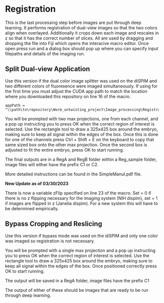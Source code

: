 # Registration

This is the last processing step before images are put through deep learning. It performs registration of dual-view images so that the two colors align when overlayed. Additionally it crops down each image and rescales in z so that it has the correct number of slices. All are used by dragging and dropping the file into Fiji which opens the interacive macro editor. Once open press run and a dialog box should pop up where you can specify input filepaths and details of the imaging run.

## Split Dual-view Application
Use this version if the dual color image splitter was used on the diSPIM and two different colors of fluoresence were imaged simultaneously. If using for the first time you must adjust the CUDA app path to match the location where you downloaded this repository on line 16 of the macro.
```
appPath = "\\path\to\repository\Worm_untwisting_project\Image_processing\Registration\CudaApp\"
```

You will be prompted with two max projections, one from each channel, and a pop up instructing you to press OK when the correct region of interest is selected. Use the rectangle tool to draw a 325x425 box around the embryo, making sure to keep all signal within the edges of the box. Once this is done for one of the channels press Ctrl + Shift + E on the keyboard to copy that same sized box onto the other max projection. Once the second box is adjusted to fit the entire embryo, press OK to start running.

The final outputs are in a RegA and RegB folder within a Reg_sample folder, image files will either have the prefix C1 or C2.

More detailed instructions can be found in the SimpleManul.pdf file.

**New Update as of 03/30/2023**

There is now a variable zFlip specified on line 23 of the macro. Set = 0 if there is no z flipping necessary for the imaging system (NIH dispim), set = 1 if images are flipped in z (Janelia dispim). For a new system this will have to be determined empirically.

## Bypass Cropping and Reslicing
Use this version if bypass mode was used on the diSPIM and only one color was imaged so registration is not necessary.

You will be prompted with a single max projection and a pop up instructing you to press OK when the correct region of interest is selected. Use the rectangle tool to draw a 325x425 box around the embryo, making sure to keep all signal within the edges of the box. Once positioned correctly press OK to start running.
  
The output will be saved in a RegA folder, image files have the prefix C1




The output of either of these should be images that are ready to be run through deep learning. 
